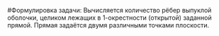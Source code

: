 #Формулировка задачи:
Вычисляется количество рёбер выпуклой оболочки, целиком лежащих в 1-окрестности (открытой) заданной прямой. Прямая задаётся двумя различными точками плоскости.
